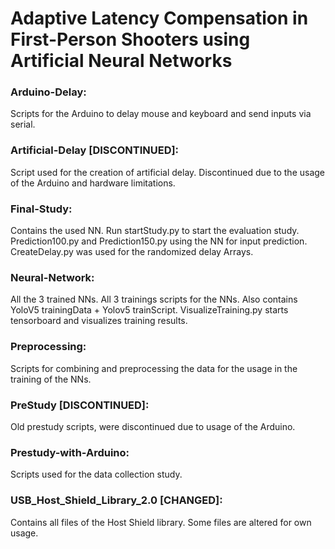 # Adaptive Latency Compensation in First-Person Shooters using Artificial Neural Networks


### Arduino-Delay:

Scripts for the Arduino to delay mouse and keyboard and send inputs via serial.

### Artificial-Delay [DISCONTINUED]:

Script used for the creation of artificial delay. Discontinued due to the usage of the Arduino and hardware limitations.

### Final-Study:

Contains the used NN. Run startStudy.py to start the evaluation study. Prediction100.py and Prediction150.py using the NN for input prediction. CreateDelay.py was used for the randomized delay Arrays.

### Neural-Network:

All the 3 trained NNs. All 3 trainings scripts for the NNs. Also contains YoloV5 trainingData + Yolov5 trainScript. VisualizeTraining.py starts tensorboard and visualizes training results.

### Preprocessing:

Scripts for combining and preprocessing the data for the usage in the training of the NNs.

### PreStudy [DISCONTINUED]:

Old prestudy scripts, were discontinued due to usage of the Arduino.

### Prestudy-with-Arduino:

Scripts used for the data collection study.

### USB_Host_Shield_Library_2.0 [CHANGED]:

Contains all files of the Host Shield library. Some files are altered for own usage.
